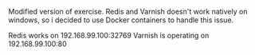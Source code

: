 Modified version of exercise. Redis and Varnish doesn't work natively on windows, so i decided to use Docker containers to handle this issue.

Redis works on 192.168.99.100:32769
Varnish is operating on 192.168.99.100:80
